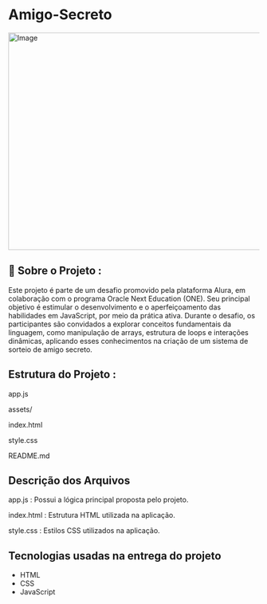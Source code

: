 # Amigo-Secreto

<img width="923" height="436" alt="Image" src="https://github.com/user-attachments/assets/158e81da-817f-46e8-bd4a-40d22754aad7" />

## 🎯 Sobre o Projeto :
Este projeto é parte de um desafio promovido pela plataforma Alura, em colaboração com o programa Oracle Next Education (ONE). Seu principal objetivo é estimular o desenvolvimento e o aperfeiçoamento das habilidades em JavaScript, por meio da prática ativa.
Durante o desafio, os participantes são convidados a explorar conceitos fundamentais da linguagem, como manipulação de arrays, estrutura de loops e interações dinâmicas, aplicando esses conhecimentos na criação de um sistema de sorteio de amigo secreto.

## Estrutura do Projeto :
app.js

assets/

index.html

style.css

README.md

## Descrição dos Arquivos
app.js : Possui a lógica principal proposta pelo projeto.

index.html : Estrutura HTML utilizada na aplicação.

style.css : Estilos CSS utilizados na aplicação.

## Tecnologias usadas na entrega do projeto
- HTML
- CSS
- JavaScript
